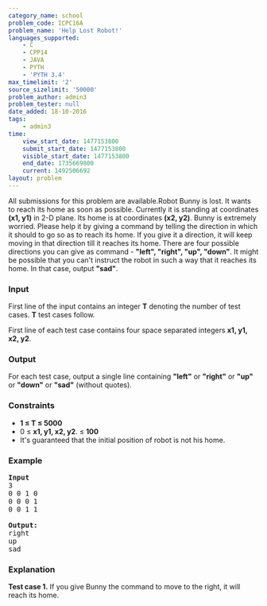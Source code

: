 ```yaml
---
category_name: school
problem_code: ICPC16A
problem_name: 'Help Lost Robot!'
languages_supported:
    - C
    - CPP14
    - JAVA
    - PYTH
    - 'PYTH 3.4'
max_timelimit: '2'
source_sizelimit: '50000'
problem_author: admin3
problem_tester: null
date_added: 18-10-2016
tags:
    - admin3
time:
    view_start_date: 1477153800
    submit_start_date: 1477153800
    visible_start_date: 1477153800
    end_date: 1735669800
    current: 1492506692
layout: problem
---
```

All submissions for this problem are available.Robot Bunny is lost. It wants to reach its home as soon as possible. Currently it is standing at coordinates **(x1, y1)** in 2-D plane. Its home is at coordinates **(x2, y2)**. Bunny is extremely worried. Please help it by giving a command by telling the direction in which it should to go so as to reach its home. If you give it a direction, it will keep moving in that direction till it reaches its home. There are four possible directions you can give as command - **"left", "right", "up", "down"**. It might be possible that you can't instruct the robot in such a way that it reaches its home. In that case, output **"sad"**.

### Input

First line of the input contains an integer **T** denoting the number of test cases. **T** test cases follow.

First line of each test case contains four space separated integers **x1, y1, x2, y2**.

### Output

For each test case, output a single line containing **"left"** or **"right"** or **"up"** or **"down"** or **"sad"** (without quotes).

### Constraints

- **1 ≤ T ≤ 5000**
- 0 ≤ **x1, y1, x2, y2**. ≤ **100**
- It's guaranteed that the initial position of robot is not his home.

### Example

<pre><b>Input</b>
3
0 0 1 0
0 0 0 1
0 0 1 1

<b>Output:</b>
right
up
sad
</pre>
### Explanation

**Test case 1.** If you give Bunny the command to move to the right, it will reach its home.

